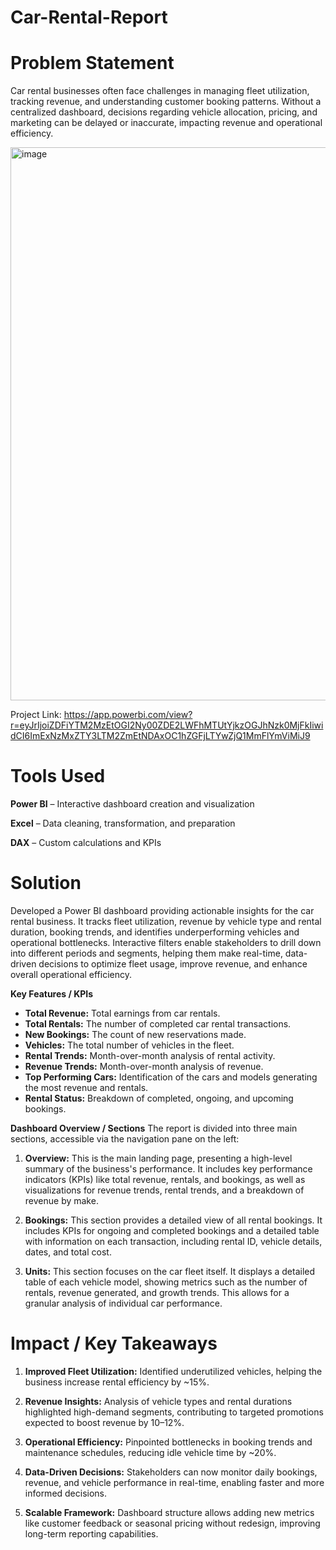 # Car-Rental-Report

# **Problem Statement**

Car rental businesses often face challenges in managing fleet utilization, tracking revenue, and understanding customer booking patterns. Without a centralized dashboard, decisions regarding vehicle allocation, pricing, and marketing can be delayed or inaccurate, impacting revenue and operational efficiency.

<img width="1447" height="885" alt="image" src="https://github.com/user-attachments/assets/bfcbf854-c1ae-4646-87ae-f41221c6c820" />

Project Link: https://app.powerbi.com/view?r=eyJrIjoiZDFiYTM2MzEtOGI2Ny00ZDE2LWFhMTUtYjkzOGJhNzk0MjFkIiwidCI6ImExNzMxZTY3LTM2ZmEtNDAxOC1hZGFjLTYwZjQ1MmFlYmViMiJ9

# **Tools Used**

**Power BI** – Interactive dashboard creation and visualization

**Excel** – Data cleaning, transformation, and preparation

**DAX** – Custom calculations and KPIs

# **Solution**
Developed a Power BI dashboard providing actionable insights for the car rental business. It tracks fleet utilization, revenue by vehicle type and rental duration, booking trends, and identifies underperforming vehicles and operational bottlenecks. Interactive filters enable stakeholders to drill down into different periods and segments, helping them make real-time, data-driven decisions to optimize fleet usage, improve revenue, and enhance overall operational efficiency.

**Key Features / KPIs**
* **Total Revenue:** Total earnings from car rentals.
* **Total Rentals:** The number of completed car rental transactions.
* **New Bookings:** The count of new reservations made.
* **Vehicles:** The total number of vehicles in the fleet.
* **Rental Trends:** Month-over-month analysis of rental activity.
* **Revenue Trends:** Month-over-month analysis of revenue.
* **Top Performing Cars:** Identification of the cars and models generating the most revenue and rentals.
* **Rental Status:** Breakdown of completed, ongoing, and upcoming bookings.

**Dashboard Overview / Sections**
The report is divided into three main sections, accessible via the navigation pane on the left:

1.  **Overview:** This is the main landing page, presenting a high-level summary of the business's performance. It includes key performance indicators (KPIs) like total revenue, rentals, and bookings, as well as visualizations for revenue trends, rental trends, and a breakdown of revenue by make.

2.  **Bookings:** This section provides a detailed view of all rental bookings. It includes KPIs for ongoing and completed bookings and a detailed table with information on each transaction, including rental ID, vehicle details, dates, and total cost.

3.  **Units:** This section focuses on the car fleet itself. It displays a detailed table of each vehicle model, showing metrics such as the number of rentals, revenue generated, and growth trends. This allows for a granular analysis of individual car performance.

# **Impact / Key Takeaways**

1. **Improved Fleet Utilization:** Identified underutilized vehicles, helping the business increase rental efficiency by ~15%.

2. **Revenue Insights:** Analysis of vehicle types and rental durations highlighted high-demand segments, contributing to targeted promotions expected to boost revenue by 10–12%.

3. **Operational Efficiency:** Pinpointed bottlenecks in booking trends and maintenance schedules, reducing idle vehicle time by ~20%.

4. **Data-Driven Decisions:** Stakeholders can now monitor daily bookings, revenue, and vehicle performance in real-time, enabling faster and more informed decisions.

5. **Scalable Framework:** Dashboard structure allows adding new metrics like customer feedback or seasonal pricing without redesign, improving long-term reporting capabilities.

